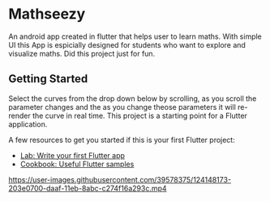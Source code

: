 # Mathseezy

An android app created in flutter that helps user to learn maths. With simple UI this App is espicially designed for students who want to explore and visualize maths.
Did this project just for fun. 

## Getting Started

Select the curves from the drop down below by scrolling, as you scroll the parameter changes and the as you change theose parameters it will re-render the curve in real time.
This project is a starting point for a Flutter application.

A few resources to get you started if this is your first Flutter project:

- [Lab: Write your first Flutter app](https://flutter.dev/docs/get-started/codelab)
- [Cookbook: Useful Flutter samples](https://flutter.dev/docs/cookbook)



https://user-images.githubusercontent.com/39578375/124148173-203e0700-daaf-11eb-8abc-c274f16a293c.mp4


